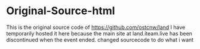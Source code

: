 # Original-Source-html
This is the original source code of https://github.com/ostcnw/land
I have temporarily hosted it here because the main site at land.iteam.live has been discontinued when the event ended.
changed sourcecode to do what i want
